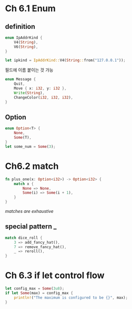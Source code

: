 # Ch 6.1 Enum

## definition

```rust
enum IpAddrKind {
    V4(String),
    V6(String),
}

let ipkind = IpAddrKind::V4(String::from("127.0.0.1"));
```

필드에 이름 붙이는 것 가능

```rust
enum Message {
    Quit,
    Move { x: i32, y: i32 },
    Write(String),
    ChangeColor(i32, i32, i32),
}
```
## Option
```rust
enum Option<T> {
    None,
    Some(T),
}
let some_num = Some(3);
```

# Ch6.2 match

```rust
fn plus_one(x: Option<i32>) -> Option<i32> {
    match x {
        None => None,
        Some(i) => Some(i + 1),
    }
}
```

*matches are exhaustive*

## special pattern _

```rust
match dice_roll {
    3 => add_fancy_hat(),
    7 => remove_fancy_hat(),
    _ => reroll(),
}
```

# Ch 6.3 if let control flow

```rust
let config_max = Some(3u8);
if let Some(max) = config_max {
    println!("The maximum is configured to be {}", max);
}
```